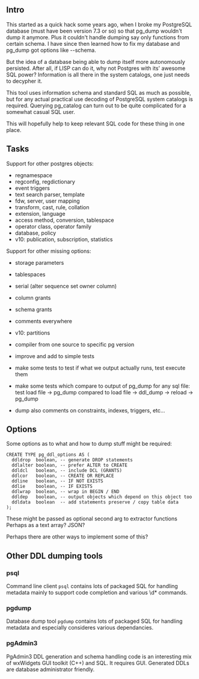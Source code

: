 Intro
-----

This started as a quick hack some years ago, when I broke my PostgreSQL database 
(must have been version 7.3 or so) so that pg_dump wouldn't dump it anymore.
Plus it couldn't handle dumping say only functions from certain schema. 
I have since then learned how to fix my database and pg_dump got options like --schema.

But the idea of a database being able to dump itself more autonomously persisted.
After all, if LISP can do it, why not Postgres with its' awesome SQL power? 
Information is all there in the system catalogs, one just needs to decypher it.

This tool uses information schema and standard SQL as much as possible, 
but for any actual practical use decoding of PostgreSQL system catalogs is required. 
Querying pg_catalog can turn out to be quite complicated for a somewhat casual SQL user.

This will hopefully help to keep relevant SQL code for these thing in one place.

Tasks
-----

Support for other postgres objects:
- regnamespace
- regconfig, regdictionary
- event triggers
- text search parser, template
- fdw, server, user mapping
- transform, cast, rule, collation
- extension, language
- access method, conversion, tablespace
- operator class, operator family
- database, policy
- v10: publication, subscription, statistics

Support for other missing options:
- storage parameters
- tablespaces
- serial (alter sequence set owner column)
- column grants
- schema grants
- comments everywhere
- v10: partitions

- compiler from one source to specific pg version

- improve and add to simple tests
- make some tests to test if what we output actually runs, test execute them
- make some tests which compare to output of pg_dump for any sql file:
  test load file -> pg_dump compared to load file -> ddl_dump -> reload -> pg_dump
- dump also comments on constraints, indexes, triggers, etc...

Options
-------

Some options as to what and how to dump stuff might be required:

    CREATE TYPE pg_ddl_options AS (
      ddldrop  boolean, -- generate DROP statements
      ddlalter boolean, -- prefer ALTER to CREATE
      ddldcl   boolean, -- include DCL (GRANTS)
      ddlcor   boolean, -- CREATE OR REPLACE 
      ddline   boolean, -- IF NOT EXISTS
      ddlie    boolean, -- IF EXISTS
      ddlwrap  boolean, -- wrap in BEGIN / END
      ddldep   boolean, -- output objects which depend on this object too
      ddldata  boolean  -- add statements preserve / copy table data
    );

These might be passed as optional second arg to extractor functions
Perhaps as a text array? JSON?

Perhaps there are other ways to implement some of this?

Other DDL dumping tools
-----------------------

### psql

Command line client `psql` contains lots of packaged SQL for handling metadata 
mainly to support code completion and various \d* commands.

### pgdump

Database dump tool `pgdump` contains lots of packaged SQL for handling metadata 
and especially consideres various dependancies.

### pgAdmin3

PgAdmin3 DDL generation and schema handling code is an interesting 
mix of wxWidgets GUI toolkit (C++) and SQL. It requires GUI.
Generated DDLs are database administrator friendly.



